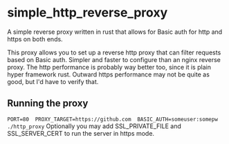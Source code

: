 # simple_http_reverse_proxy
A simple reverse proxy written in rust that allows for Basic auth for http and https on both ends.

This proxy allows you to set up a reverse http proxy that can filter requests based on Basic auth.
Simpler and faster to configure than an nginx reverse proxy. The http performance is probably way better too, since it is plain hyper framework rust. Outward https performance may not be quite as good, but I'd have to verify that.

## Running the proxy

`PORT=80  PROXY_TARGET=https://github.com  BASIC_AUTH=someuser:somepw  ./http_proxy`
Optionally you may add SSL_PRIVATE_FILE and SSL_SERVER_CERT to run the server in https mode.


